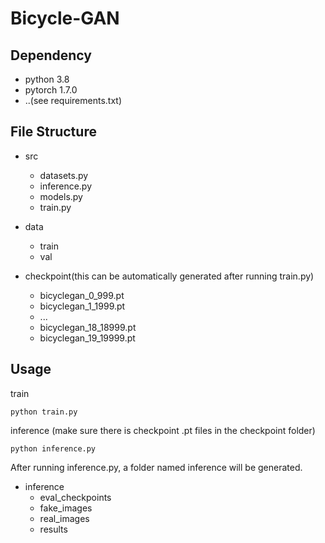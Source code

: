 # Bicycle-GAN

## Dependency

* python 3.8
* pytorch 1.7.0
* ..(see requirements.txt)

## File Structure

* src
  - datasets.py
  - inference.py
  - models.py
  - train.py

* data
  - train
  - val

* checkpoint(this can be automatically generated after running train.py)
  - bicyclegan_0_999.pt
  - bicyclegan_1_1999.pt
  - ...
  - bicyclegan_18_18999.pt
  - bicyclegan_19_19999.pt

## Usage

train
```
python train.py
```
inference (make sure there is checkpoint .pt files in the checkpoint folder)
```
python inference.py
```
After running inference.py, a folder named inference will be generated. 
* inference
  - eval_checkpoints
  - fake_images
  - real_images
  - results


